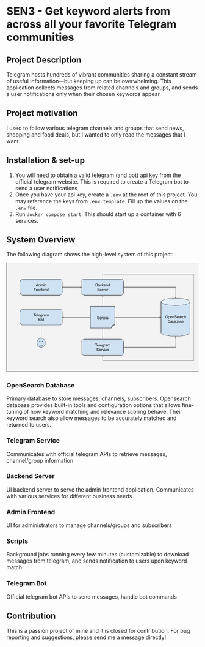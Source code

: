 # SEN3 - Get keyword alerts from across all your favorite Telegram communities

## Project Description

Telegram hosts hundreds of vibrant communities sharing a constant stream of useful information—but keeping up can be overwhelming. This application collects messages from related channels and groups, and sends a user notifications only when their chosen keywords appear.

## Project motivation

I used to follow various telegram channels and groups that send news, shopping and food deals, but I wanted to only read the messages that I want.

## Installation & set-up

1. You will need to obtain a valid telegram (and bot) api key from the official telegram website. This is required to create a Telegram bot to send a user notifications
2. Once you have your api key, create a `.env` at the root of this project. You may reference the keys from `.env.template`. Fill up the values on the `.env` file.
3. Run `docker compose start`. This should start up a container with 6 services.

## System Overview

The following diagram shows the high-level system of this project:

![System Diagram](./docs/System-Diagram.jpg)

### OpenSearch Database

Primary database to store messages, channels, subscribers. Opensearch database provides built-in tools and configuration options that allows fine-tuning of how keyword matching and relevance scoring behave. Their keyword search also allow messages to be accurately matched and returned to users.

### Telegram Service

Communicates with official telegram APIs to retrieve messages, channel/group information

### Backend Server

UI backend server to serve the admin frontend application. Communicates with various services for different business needs

### Admin Frontend

UI for administrators to manage channels/groups and subscribers

### Scripts

Background jobs running every few minutes (customizable) to download messages from telegram, and sends notification to users upon keyword match

### Telegram Bot

Official telegram bot APIs to send messages, handle bot commands

## Contribution

This is a passion project of mine and it is closed for contribution. For bug reporting and suggestions, please send me a message directly!
